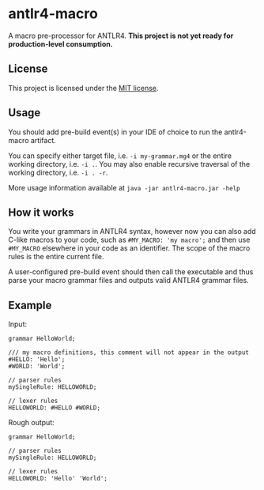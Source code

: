 antlr4-macro
============

A macro pre-processor for ANTLR4. **This project is not yet ready for
production-level consumption.**

## License
This project is licensed under the [MIT license](LICENSE).

## Usage
You should add pre-build event(s) in your IDE of choice to run the
antlr4-macro artifact.  

You can specify either target file, i.e. `-i my-grammar.mg4` or the
entire working directory, i.e. `-i .`. You may also enable recursive
traversal of the working directory, i.e. `-i . -r`.  

More usage information available at `java -jar antlr4-macro.jar -help`

## How it works
You write your grammars in ANTLR4 syntax, however now you can also add
C-like macros to your code, such as `#MY_MACRO: 'my macro';` and then
use `#MY_MACRO` elsewhere in your code as an identifier. The scope
of the macro rules is the entire current file.

A user-configured pre-build event should then call the executable
and thus parse your macro grammar files and outputs valid ANTLR4 grammar
files.

## Example
Input:
```
grammar HelloWorld;

/// my macro definitions, this comment will not appear in the output
#HELLO: 'Hello';
#WORLD: 'World';

// parser rules
mySingleRule: HELLOWORLD;

// lexer rules
HELLOWORLD: #HELLO #WORLD;
```

Rough output:
```
grammar HelloWorld;

// parser rules
mySingleRule: HELLOWORLD;

// lexer rules
HELLOWORLD: 'Hello' 'World';
```
